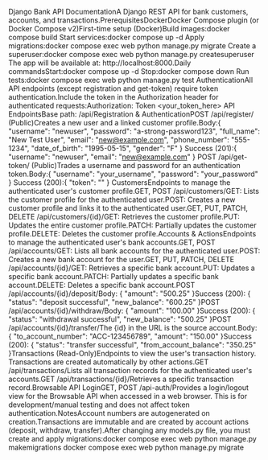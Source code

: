 Django Bank API DocumentationA Django REST API for bank customers, accounts, and transactions.PrerequisitesDockerDocker Compose plugin (or Docker Compose v2)First-time setup (Docker)Build images:docker compose build
Start services:docker compose up -d
Apply migrations:docker compose exec web python manage.py migrate
Create a superuser:docker compose exec web python manage.py createsuperuser
The app will be available at: http://localhost:8000.Daily commandsStart:docker compose up -d
Stop:docker compose down
Run tests:docker compose exec web python manage.py test
AuthenticationAll API endpoints (except registration and get-token) require token authentication.Include the token in the Authorization header for authenticated requests:Authorization: Token <your_token_here>
API EndpointsBase path: /api/Registration & AuthenticationPOST /api/register/ (Public)Creates a new user and a linked customer profile.Body:{
  "username": "newuser",
  "password": "a-strong-password123",
  "full_name": "New Test User",
  "email": "new@example.com",
  "phone_number": "555-1234",
  "date_of_birth": "1995-05-15",
  "gender": "F"
}
Success (201):{ "username": "newuser", "email": "new@example.com" }
POST /api/get-token/ (Public)Trades a username and password for an authentication token.Body:{ "username": "your_username", "password": "your_password" }
Success (200):{ "token": "<token>" }
CustomersEndpoints to manage the authenticated user's customer profile.GET, POST /api/customers/GET: Lists the customer profile for the authenticated user.POST: Creates a new customer profile and links it to the authenticated user.GET, PUT, PATCH, DELETE /api/customers/{id}/GET: Retrieves the customer profile.PUT: Updates the entire customer profile.PATCH: Partially updates the customer profile.DELETE: Deletes the customer profile.Accounts & ActionsEndpoints to manage the authenticated user's bank accounts.GET, POST /api/accounts/GET: Lists all bank accounts for the authenticated user.POST: Creates a new bank account for the user.GET, PUT, PATCH, DELETE /api/accounts/{id}/GET: Retrieves a specific bank account.PUT: Updates a specific bank account.PATCH: Partially updates a specific bank account.DELETE: Deletes a specific bank account.POST /api/accounts/{id}/deposit/Body: { "amount": "500.25" }Success (200): { "status": "deposit successful", "new_balance": "600.25" }POST /api/accounts/{id}/withdraw/Body: { "amount": "100.00" }Success (200): { "status": "withdrawal successful", "new_balance": "500.25" }POST /api/accounts/{id}/transfer/The {id} in the URL is the source account.Body: { "to_account_number": "ACC-123456789", "amount": "150.00" }Success (200): { "status": "transfer successful", "from_account_balance": "350.25" }Transactions (Read-Only)Endpoints to view the user's transaction history. Transactions are created automatically by other actions.GET /api/transactions/Lists all transaction records for the authenticated user's accounts.GET /api/transactions/{id}/Retrieves a specific transaction record.Browsable API LoginGET, POST /api-auth/Provides a login/logout view for the Browsable API when accessed in a web browser. This is for development/manual testing and does not affect token authentication.NotesAccount numbers are autogenerated on creation.Transactions are immutable and are created by account actions (deposit, withdraw, transfer).After changing any models.py file, you must create and apply migrations:docker compose exec web python manage.py makemigrations
docker compose exec web python manage.py migrate
